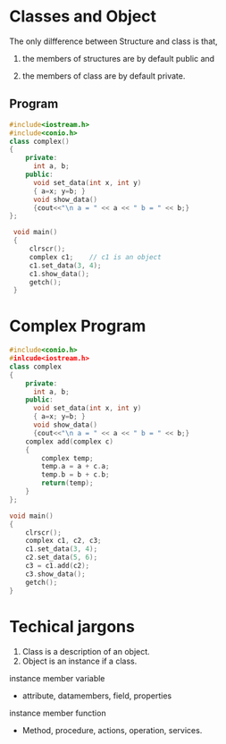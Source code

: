 

# Classes and Object

The only dilfference between Structure and class is that,

1. the members of structures are by default public and

2. the members of class are by default private.

## Program
```cpp
#include<iostream.h>
#include<conio.h>
class complex()
{
    private:
      int a, b;
    public:
      void set_data(int x, int y)
      { a=x; y=b; }
      void show_data()
      {cout<<"\n a = " << a << " b = " << b;}
};

 void main()
 {
     clrscr();
     complex c1;    // c1 is an object
     c1.set_data(3, 4);
     c1.show_data();
     getch();
 }
```

# Complex Program

```cpp
#include<conio.h>
#inlcude<iostream.h>
class complex
{
    private:
      int a, b;
    public:
      void set_data(int x, int y)
      { a=x; y=b; }
      void show_data()
      {cout<<"\n a = " << a << " b = " << b;}
    complex add(complex c)
    {
        complex temp;
        temp.a = a + c.a;
        temp.b = b + c.b;
        return(temp);
    }
};

void main()
{
    clrscr();
    complex c1, c2, c3;
    c1.set_data(3, 4);
    c2.set_data(5, 6);
    c3 = c1.add(c2);
    c3.show_data();
    getch();
}
```
# Techical jargons

1. Class is a description of an object.
2. Object is an instance if a class.

  
  instance member variable
  - attribute, datamembers, field, properties

  instance member function
  - Method, procedure, actions, operation, services.

